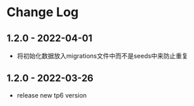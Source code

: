 # Change Log

## 1.2.0 - 2022-04-01

* 将初始化数据放入migrations文件中而不是seeds中来防止重复

## 1.2.0 - 2022-03-26

* release new tp6 version
